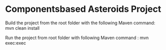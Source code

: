 <h1>Componentsbased Asteroids Project</h1>

Build the project from the root folder with the following Maven command:
mvn clean install

Run the project from root folder with following Maven command :
mvn exec:exec

